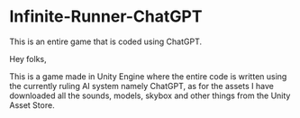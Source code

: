 # Infinite-Runner-ChatGPT
This is an entire game that is coded using ChatGPT.

Hey folks,

This is a game made in Unity Engine where the entire code is written using the currently ruling AI system namely ChatGPT, as for the assets I have downloaded all the sounds, models, skybox and other things from the Unity Asset Store.
